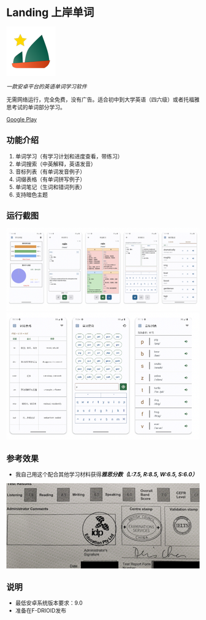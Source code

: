 # Landing 上岸单词

![Logo](landing_logo.png)

*一款安卓平台的英语单词学习软件*

无需网络运行，完全免费，没有广告。适合初中到大学英语（四六级）或者托福雅思考试的单词部分学习。

[Google Play](https://play.google.com/store/apps/details?id=com.peter.landing&hl=en_US&gl=US)

## 功能介绍

1. 单词学习（有学习计划和进度查看，带练习）
2. 单词搜索（中英解释，英语发音）
3. 音标列表（有单词发音例子）
4. 词缀表格（有单词拼写例子）
5. 单词笔记（生词和错词列表）
6. 支持暗色主题

## 运行截图

![ScreenShot-1](screen-shot/ScreenShot-1.png)
![ScreenShot-1](screen-shot/ScreenShot-2.png)

## 参考效果

- 我自己用这个配合其他学习材料获得***雅思分数（L:7.5, R:8.5, W:6.5, S:6.0）***

![IELTS](IELTS.png)

## 说明

- 最低安卓系统版本要求：9.0
- 准备在F-DRIOID发布
